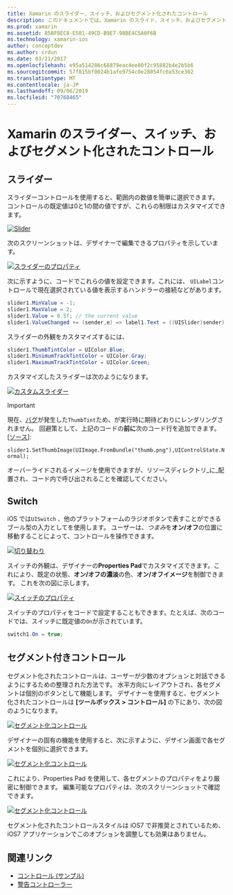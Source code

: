 ```yaml
---
title: Xamarin のスライダー、スイッチ、およびセグメント化されたコントロール
description: このドキュメントでは、Xamarin のスライド、スイッチ、およびセグメント化されたコントロールについて説明します。プログラムと iOS Designer の両方で操作する方法について説明します。
ms.prod: xamarin
ms.assetid: 85BF0EC8-E581-49CD-B9E7-98BE4C5A0F6B
ms.technology: xamarin-ios
author: conceptdev
ms.author: crdun
ms.date: 03/21/2017
ms.openlocfilehash: e95a514286c68879eac4ee80f2c95882b4e2b5b6
ms.sourcegitcommit: 57f815bf0024b1afe9754c0e28054fc0a53ce302
ms.translationtype: MT
ms.contentlocale: ja-JP
ms.lasthandoff: 09/06/2019
ms.locfileid: "70768465"
---
```

# <a name="sliders-switches-and-segmented-controls-in-xamarinios"></a>Xamarin のスライダー、スイッチ、およびセグメント化されたコントロール

<a name="Sliders" />

## <a name="sliders"></a>スライダー

スライダーコントロールを使用すると、範囲内の数値を簡単に選択できます。 コントロールの既定値は0と1の間の値ですが、これらの制限はカスタマイズできます。

 [![](slider-switch-segmented-controls-images/image25a.png "Slider")](slider-switch-segmented-controls-images/image25a.png#lightbox)

次のスクリーンショットは、デザイナーで編集できるプロパティを示しています。

 [![](slider-switch-segmented-controls-images/image26a.png "スライダーのプロパティ")](slider-switch-segmented-controls-images/image25a.png#lightbox)

次に示すように、コードでこれらの値を設定できます。これには、 `UILabel`コントロールで現在選択されている値を表示するハンドラーの接続などがあります。

```csharp
slider1.MinValue = -1;
slider1.MaxValue = 2;
slider1.Value = 0.5f; // the current value
slider1.ValueChanged += (sender,e) => label1.Text = ((UISlider)sender).Value.ToString ();
```

スライダーの外観をカスタマイズするには、

```csharp
slider1.ThumbTintColor = UIColor.Blue;
slider1.MinimumTrackTintColor = UIColor.Gray;
slider1.MaximumTrackTintColor = UIColor.Green;
```

カスタマイズしたスライダーは次のようになります。

 [![](slider-switch-segmented-controls-images/image27a.png "カスタムスライダー")](slider-switch-segmented-controls-images/image28a.png#lightbox)

> [!IMPORTANT]
> 現在、[バグ](https://stackoverflow.com/a/19496179)が発生した`ThumbTint`ため、が実行時に期待どおりにレンダリングされません。 回避策として、上記のコードの**前に**次のコード行を追加できます。 [[ソース](https://stackoverflow.com/a/21396794)]:
>
> `slider1.SetThumbImage(UIImage.FromBundle("thumb.png"),UIControlState.Normal);`
> 
> オーバーライドされるイメージを使用できますが、リソースディレクトリ_に_配置され、コード内で呼び出されることを確認してください。

<a name="Switch" />

## <a name="switch"></a>Switch

iOS では`UISwitch` 、他のプラットフォームのラジオボタンで表すことができるブール型の入力としてを使用します。 ユーザーは、*つまみ*を**オン/オフ**の位置に移動することによって、コントロールを操作できます。

 [![](slider-switch-segmented-controls-images/image28a.png "切り替わり")](slider-switch-segmented-controls-images/image28a.png#lightbox)

スイッチの外観は、デザイナーの**Properties Pad**でカスタマイズできます。これにより、既定の状態、**オン/オフの濃淡**の色、**オン/オフイメージ**を制御できます。 これを次の図に示します。

 [![](slider-switch-segmented-controls-images/image29a.png "スイッチのプロパティ")](slider-switch-segmented-controls-images/image29a.png#lightbox)

スイッチのプロパティをコードで設定することもできます。たとえば、次のコードでは、スイッチに既定値の`On`が示されています。

```csharp
switch1.On = true;
```

 <a name="Segmented_Controls" />

## <a name="segmented-controls"></a>セグメント付きコントロール

セグメント化されたコントロールは、ユーザーが少数のオプションと対話できるようにするための整理された方法です。 水平方向にレイアウトされ、各セグメントは個別のボタンとして機能します。 デザイナーを使用すると、セグメント化されたコントロールは **[ツールボックス > コントロール]** の下にあり、次の図のようになります。

 [![](slider-switch-segmented-controls-images/segmentedcontrol.png "セグメント化コントロール")](slider-switch-segmented-controls-images/segmentedcontrol.png#lightbox)

デザイナーの固有の機能を使用すると、次に示すように、デザイン画面で各セグメントを個別に選択できます。

 [![](slider-switch-segmented-controls-images/segmentedcontrolselection.png "セグメント化コントロール")](slider-switch-segmented-controls-images/segmentedcontrolselection.png#lightbox)

これにより、Properties Pad を使用して、各セグメントのプロパティをより厳密に制御できます。 編集可能なプロパティは、次のスクリーンショットで確認できます。

 [![](slider-switch-segmented-controls-images/segmentedcontrolproperties.png "セグメント化コントロール")](slider-switch-segmented-controls-images/segmentedcontrolproperties.png#lightbox)

セグメント化されたコントロールスタイルは iOS7 で非推奨とされているため、iOS7 アプリケーションでこのオプションを調整しても効果はありません。

## <a name="related-links"></a>関連リンク

- [コントロール (サンプル)](https://docs.microsoft.com/samples/xamarin/ios-samples/controls)
- [警告コントローラー](https://github.com/xamarin/recipes/tree/master/Recipes/ios/standard_controls/alertcontroller)

